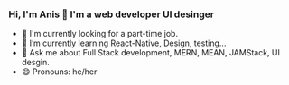 ### Hi, I'm Anis 👋 I'm a web developer UI desinger 

- 🔭 I'm currently looking for a part-time job.
- 🌱 I’m currently learning React-Native, Design, testing... 
- 💬 Ask me about Full Stack development, MERN, MEAN, JAMStack, UI desgin.
- 😄 Pronouns: he/her 
